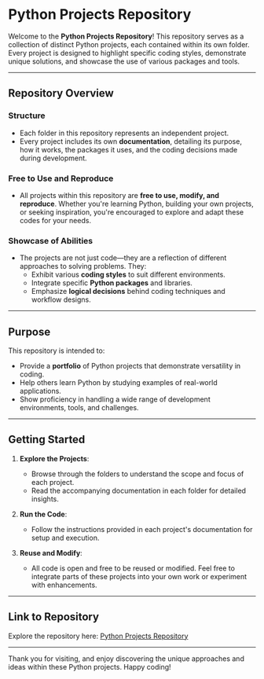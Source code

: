 # Python Projects Repository

Welcome to the **Python Projects Repository**! This repository serves as a collection of distinct Python projects, each contained within its own folder. Every project is designed to highlight specific coding styles, demonstrate unique solutions, and showcase the use of various packages and tools.

---

## Repository Overview

### Structure
- Each folder in this repository represents an independent project.
- Every project includes its own **documentation**, detailing its purpose, how it works, the packages it uses, and the coding decisions made during development.

### Free to Use and Reproduce
- All projects within this repository are **free to use, modify, and reproduce**. Whether you're learning Python, building your own projects, or seeking inspiration, you're encouraged to explore and adapt these codes for your needs.

### Showcase of Abilities
- The projects are not just code—they are a reflection of different approaches to solving problems. They:
  - Exhibit various **coding styles** to suit different environments.
  - Integrate specific **Python packages** and libraries.
  - Emphasize **logical decisions** behind coding techniques and workflow designs.

---

## Purpose

This repository is intended to:
- Provide a **portfolio** of Python projects that demonstrate versatility in coding.
- Help others learn Python by studying examples of real-world applications.
- Show proficiency in handling a wide range of development environments, tools, and challenges.

---

## Getting Started

1. **Explore the Projects**:
   - Browse through the folders to understand the scope and focus of each project.
   - Read the accompanying documentation in each folder for detailed insights.

2. **Run the Code**:
   - Follow the instructions provided in each project's documentation for setup and execution.

3. **Reuse and Modify**:
   - All code is open and free to be reused or modified. Feel free to integrate parts of these projects into your own work or experiment with enhancements.

---

## Link to Repository

Explore the repository here: [Python Projects Repository](https://github.com/HarambeHombre/Python)

---

Thank you for visiting, and enjoy discovering the unique approaches and ideas within these Python projects. Happy coding!
